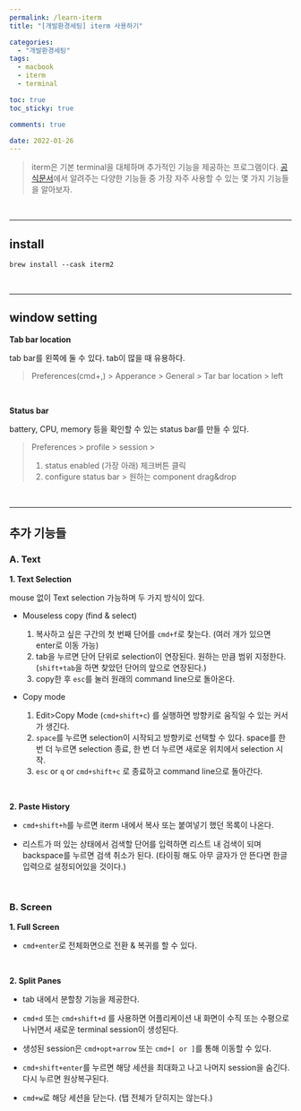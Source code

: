 ```yaml
---
permalink: /learn-iterm
title: "[개발환경세팅] iterm 사용하기"

categories: 
  - "개발환경세팅"
tags: 
  - macbook
  - iterm
  - terminal

toc: true
toc_sticky: true

comments: true

date: 2022-01-26
---
```


>iterm은 기본 terminal을 대체하며 추가적인 기능을 제공하는 프로그램이다. [공식문서](https://iterm2.com/documentation.html)에서 알려주는 다양한 기능들 중 가장 자주 사용할 수 있는 몇 가지 기능들을 알아보자.

&nbsp;

---

## install
```
brew install --cask iterm2
```

&nbsp;

---

## window setting
**Tab bar location**

tab bar를 왼쪽에 둘 수 있다. tab이 많을 때 유용하다.

> Preferences(cmd+,) > Apperance > General > Tar bar location > left

&nbsp;

**Status bar**

battery, CPU, memory 등을 확인할 수 있는 status bar를 만들 수 있다.

> Preferences > profile > session >
> 1) status enabled (가장 아래) 체크버튼 클릭
> 2) configure status bar > 원하는 component drag&drop

&nbsp;

---

## 추가 기능들
### A. Text

**1. Text Selection**

mouse 없이 Text selection 가능하며 두 가지 방식이 있다.

-  Mouseless copy (find & select)
    1. 복사하고 싶은 구간의 첫 번째 단어를 ```cmd+f```로 찾는다. (여러 개가 있으면 enter로 이동 가능)
    2. tab을 누르면 단어 단위로 selection이 연장된다. 원하는 만큼 범위 지정한다. (```shift+tab```을 하면 찾았던 단어의 앞으로 연장된다.)
    3. copy한 후 ```esc```를 눌러 원래의 command line으로 돌아온다.

- Copy mode
    1. Edit>Copy Mode (```cmd+shift+c```) 를 실행하면 방향키로 움직일 수 있는 커서가 생긴다.
    2. ```space```를 누르면 selection이 시작되고 방향키로 선택할 수 있다. space를 한 번 더 누르면 selection 종료, 한 번 더 누르면 새로운 위치에서 selection 시작.
    3. ```esc``` or ```q``` or ```cmd+shift+c``` 로 종료하고 command line으로 돌아간다.

&nbsp;

**2. Paste History**

- ```cmd+shift+h```를 누르면 iterm 내에서 복사 또는 붙여넣기 했던 목록이 나온다.

- 리스트가 떠 있는 상태에서 검색할 단어를 입력하면 리스트 내 검색이 되며 backspace를 누르면 검색 취소가 된다. (타이핑 해도 아무 글자가 안 뜬다면 한글입력으로 설정되어있을 것이다.)

&nbsp;

### B. Screen

**1. Full Screen**

- ```cmd+enter```로 전체화면으로 전환 & 복귀를 할 수 있다.

&nbsp;

**2. Split Panes**

- tab 내에서 분할창 기능을 제공한다.

- ```cmd+d``` 또는 ```cmd+shift+d``` 를 사용하면 어플리케이션 내 화면이 수직 또는 수평으로 나뉘면서 새로운 terminal session이 생성된다.

- 생성된 session은 ```cmd+opt+arrow``` 또는 ```cmd+[ or ]```를 통해 이동할 수 있다.

- ```cmd+shift+enter```를 누르면 해당 세션을 최대화고 나고 나머지 session을 숨긴다. 다시 누르면 원상복구된다.

- ```cmd+w```로 해당 세션을 닫는다. (탭 전체가 닫히지는 않는다.)




